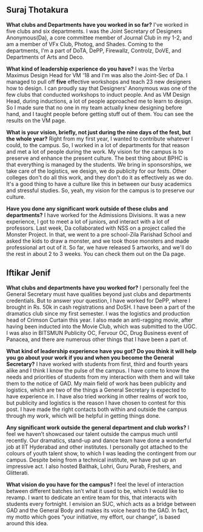 <!-- TITLE: Gensec Creds -->
<!-- SUBTITLE: Journal Club talks to the General Secretary candidates, to find out more about them. -->

## Suraj Thotakura
**What clubs and Departments have you worked in so far?**
I've worked in five clubs and six departments. I was the Joint Secretary of Designers Anonymous(Da), a core committee member of Journal Club in my 1-2, and am a member of VFx Club, Photog, and Shades. Coming to the departments, I'm a part of DoTA, DePP, Firewallz, Controlz, DoVE, and Departments of Arts and Deco.

**What kind of leadership experience do you have?**
I was the Verba Maximus Design Head for VM '18 and I'm was also the Joint-Sec of Da. I managed to pull off **five** effective workshops and teach 23 new designers how to design. I can proudly say that Designers' Anonymous was one of the few clubs that conducted workshops to induct people. And as VM Design Head, during inductions, a lot of people approached me to learn to design. So I made sure that no one in my team actually knew designing before hand, and I  taught people before getting stuff out of them. You can see the results on the VM page.

**What is your vision, briefly, not just during the nine days of the fest, but the whole year?**
Right from my first year, I wanted to contribute whatever I could, to the campus. So, I worked in a lot of departments for that reason and met a lot of people during the work. My vision for the campus is to preserve and enhance the present culture. The best thing about BPHC is that everything is managed by the students. We bring in sponsorships, we take care of the logistics, we design, we do publicity for our fests. Other colleges don't do all this work, and they don't do it as effectively as we do. It's a good thing to have a culture like this in between our busy academics and stressful studies. So, yeah, my vision for the campus is to preserve our culture.

**Have you done any significant work outside of these clubs and departments?**
I have worked for the Admissions Divisions. It was a new experience, I got to meet a lot of juniors, and interact with a lot of professors. Last week, Da collaborated with NSS on a project called the Monster Project. In that, we went to a pre school-Zila Parishad School and asked the kids to draw a monster, and we took those monsters and made professional art out of it. So far, we have released 5 artworks, and we'll do the rest in about 2 to 3 weeks. You can check them out on the Da page.

## Iftikar Jenif

**What clubs and departments have you worked for?**
I personally feel the General Secretary must have qualities beyond just clubs and departments credentials. But to answer your question, I have worked for DePP, where I brought in Rs. 50k in cash registrations and DoSH. I have been a part of the dramatics club since my first semester. I was the logistics and production head of Crimson Curtain this year. I also made an anti-ragging movie, after having been inducted into the Movie Club, which was submitted to the UGC. I was also in BITSMUN Publicity OC, Fervour OC, Drug Business event of Panacea, and there are numerous other things that I have been a part of.

**What kind of leadership experience have you got? Do you think it will help you go about your work if you and when you become the General Secretary?**
I have worked with students from first, third and fourth years alike and I think I know the pulse of the campus. I have come to know the needs and priorities of students from my interaction with them and will take them to the notice of GAD. My main field of work has been publicity and logistics, which are two of the things a General Secretary is expected to have experience in. I have also tried working in other realms of work too, but publicity and logistics is the reason I have chosen to contest for this post. I have made the right contacts both within and outside the campus through my work, which will be helpful in getting things done.

**Any significant work outside the general department and club works?**
I feel we haven’t showcased our talent outside the campus much until recently. Our dramatics, stand-up and dance team have done a wonderful job at IIT Hyderabad and other institutes. I personally got attached to the colours of youth talent show, to which I was leading the contingent from our campus. Despite being from a technical institute, we have put up an impressive act. I also hosted Baithak, Lohri, Guru Purab, Freshers, and Glitterati.

**What vision do you have for the campus?**
I feel the level of interaction between different batches isn’t what it used to be, which I would like to revamp. I want to dedicate an entire team for this, that interacts with students every fortnight. I envision an SUC, which acts as a bridge between GAD and the General Body and makes its voice heard to the GAD. In fact, my motto which goes “your initiative, my effort, our change”, is based around this idea.